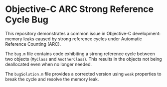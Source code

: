 # Objective-C ARC Strong Reference Cycle Bug

This repository demonstrates a common issue in Objective-C development: memory leaks caused by strong reference cycles under Automatic Reference Counting (ARC).

The `bug.m` file contains code exhibiting a strong reference cycle between two objects (`MyClass` and `AnotherClass`).  This results in the objects not being deallocated even when no longer needed.

The `bugSolution.m` file provides a corrected version using `weak` properties to break the cycle and resolve the memory leak.